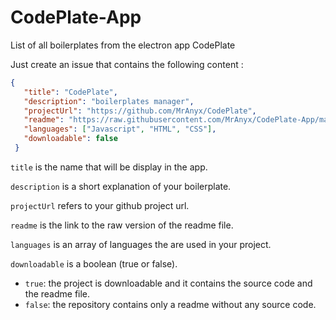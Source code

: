 # CodePlate-App
List of all boilerplates from the electron app CodePlate

Just create an issue that contains the following content :
```json
{
   "title": "CodePlate",
   "description": "boilerplates manager",
   "projectUrl": "https://github.com/MrAnyx/CodePlate",
   "readme": "https://raw.githubusercontent.com/MrAnyx/CodePlate-App/master/README.md",
   "languages": ["Javascript", "HTML", "CSS"],
   "downloadable": false
 }
```
`title` is the name that will be display in the app.

`description` is a short explanation of your boilerplate.

`projectUrl` refers to your github project url.

`readme` is the link to the raw version of the readme file.

`languages` is an array of languages the are used in your project.

`downloadable` is a boolean (true or false). 
  * `true`: the project is downloadable and it contains the source code and the readme file.
  * `false`: the repository contains only a readme without any source code.
